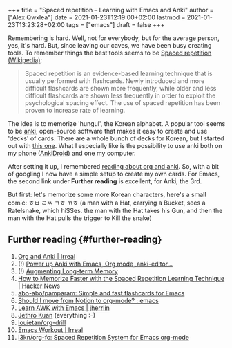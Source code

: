 +++
title = "Spaced repetition – Learning with Emacs and Anki"
author = ["Alex Qwxlea"]
date = 2021-01-23T12:19:00+02:00
lastmod = 2021-01-23T13:23:28+02:00
tags = ["emacs"]
draft = false
+++

Remembering is hard. Well, not for everybody, but for the average person, yes, it's hard. But, since leaving our caves, we have been busy creating tools. To remember things the best tools seems to be [Spaced repetition (Wikipedia)](https://en.wikipedia.org/wiki/Spaced%5Frepetition):

> Spaced repetition is an evidence-based learning technique that is usually performed with flashcards. Newly introduced and more difficult flashcards are shown more frequently, while older and less difficult flashcards are shown less frequently in order to exploit the psychological spacing effect. The use of spaced repetition has been proven to increase rate of learning.

The idea is to memorize 'hungul', the Korean alphabet. A popular tool seems to be [anki](https://ankiweb.net), open-source software that makes it easy to create and use 'decks' of cards. There are a whole bunch of decks for Korean, but I started out with [this one](https://ankiweb.net/shared/info/1831087318). What I especially like is the possibility to use anki both on my phone ([AnkiDroid](https://f-droid.org/en/packages/com.ichi2.anki/)) and one my computer.

After setting it up, I remembered [reading about org and anki](https://irreal.org/blog/?p=8720). So, with a bit of googling I now have a simple setup to create my own cards. For Emacs, the second link under **Further reading** is excellent, for Anki, the 3rd.

But first: let's memorize some more Korean characters, here's a small comic: ㅎㅂ ㄹㅆ ㄱㅎ ㄲㅎ (a man with a Hat, carrying a Bucket, sees a Ratelsnake, which hiSSes. the man with the Hat takes his Gun, and then the man with the Hat pulls the trigger to Kill the snake)


## Further reading {#further-reading}

1.  [Org and Anki | Irreal](https://irreal.org/blog/?p=8720)
2.  (!) [Power up Anki with Emacs, Org mode, anki-editor...](https://yiufung.net/post/anki-org/)
3.  (!) [Augmenting Long-term Memory](http://augmentingcognition.com/ltm.html)
4.  [How to Memorize Faster with the Spaced Repetition Learning Technique | Hacker News](https://news.ycombinator.com/item?id=25226621)
5.  [abo-abo/pamparam: Simple and fast flashcards for Emacs](https://github.com/abo-abo/pamparam)
6.  [Should I move from Notion to org-mode? : emacs](https://www.reddit.com/r/emacs/comments/gzz0a4/should%5Fi%5Fmove%5Ffrom%5Fnotion%5Fto%5Forgmode/)
7.  [Learn AWK with Emacs | jherrlin](https://jherrlin.github.io/posts/learn-awk/)
8.  [Jethro Kuan](https://blog.jethro.dev/) (everything :-)
9.  [louietan/org-drill](https://github.com/louietan/org-drill)
10. [Emacs Workout | Irreal](https://irreal.org/blog/?p=8318)
11. [l3kn/org-fc: Spaced Repetition System for Emacs org-mode](https://github.com/l3kn/org-fc)
